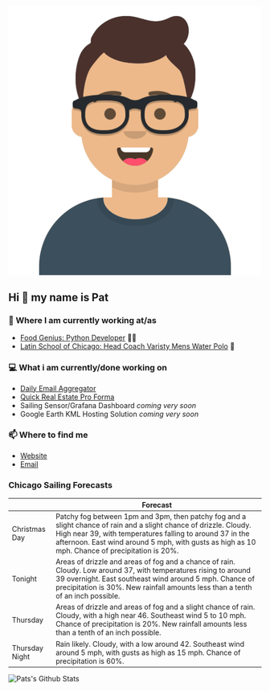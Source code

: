 [![Social banner for p-j-falconer](https://raw.githubusercontent.com/P-J-FALCONER/P-J-FALCONER/master/assets/avataaars.svg)](https://patfalconer.com/)
## Hi :wave: my name is Pat

### 💼 Where I am currently working at/as
- [Food Genius: Python Developer](https://getfoodgenius.com/) 🍔🐍
- [Latin School of Chicago: Head Coach Varisty Mens Water Polo](https://www.latinschool.org/) 🤽


### 💻 What i am currently/done working on
 - [Daily Email Aggregator](https://github.com/P-J-FALCONER/dott_daily_mail)
 - [Quick Real Estate Pro Forma](https://github.com/P-J-FALCONER/henry)
 - Sailing Sensor/Grafana Dashboard *coming very soon*
 - Google Earth KML Hosting Solution *coming very soon*

### 📫 Where to find me
 - [Website](https://patfalconer.com/)
 - [Email](mailto:patrick.j.falconer@gmail.com)


### Chicago Sailing Forecasts
|   | Forecast  |
|---|---|
| Christmas Day | Patchy fog between 1pm and 3pm, then patchy fog and a slight chance of rain and a slight chance of drizzle. Cloudy. High near 39, with temperatures falling to around 37 in the afternoon. East wind around 5 mph, with gusts as high as 10 mph. Chance of precipitation is 20%. |
| Tonight | Areas of drizzle and areas of fog and a chance of rain. Cloudy. Low around 37, with temperatures rising to around 39 overnight. East southeast wind around 5 mph. Chance of precipitation is 30%. New rainfall amounts less than a tenth of an inch possible. |
| Thursday | Areas of drizzle and areas of fog and a slight chance of rain. Cloudy, with a high near 46. Southeast wind 5 to 10 mph. Chance of precipitation is 20%. New rainfall amounts less than a tenth of an inch possible. |
| Thursday Night | Rain likely. Cloudy, with a low around 42. Southeast wind around 5 mph, with gusts as high as 15 mph. Chance of precipitation is 60%. |

![Pats's Github Stats](https://github-readme-stats.vercel.app/api?username=p-j-falconer&show_icons=true&theme=radical)
